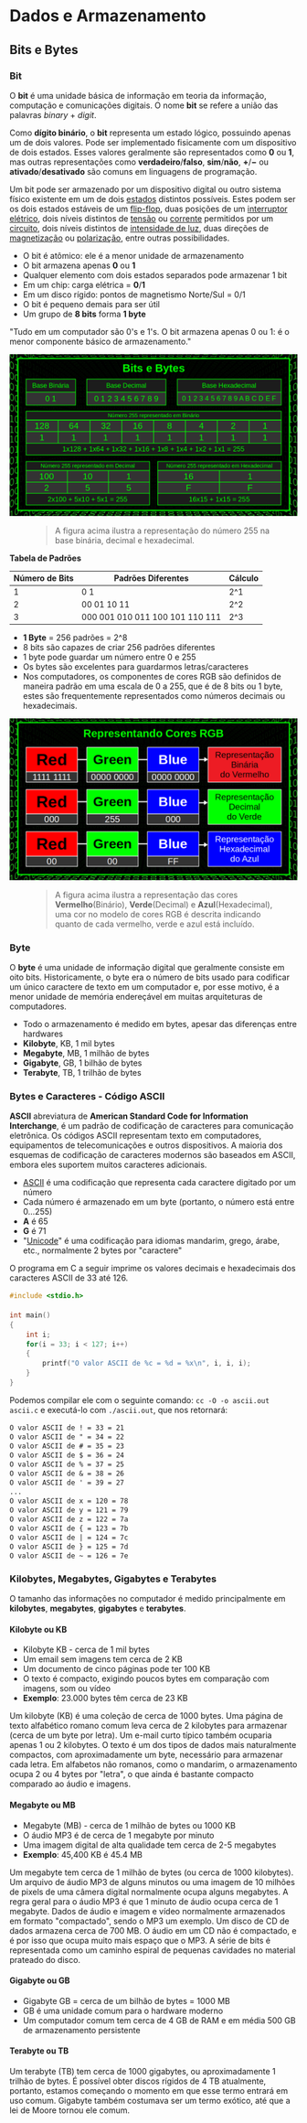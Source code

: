 # Dados e Armazenamento

## Bits e Bytes

### Bit

O **bit** é uma unidade básica de informação em teoria da informação, computação e comunicações digitais. O nome **bit** se refere a união das palavras *binary* + *digit*.

Como **dígito binário**, o **bit** representa um estado lógico, possuindo apenas um de dois valores. Pode ser implementado fisicamente com um dispositivo de dois estados. Esses valores geralmente são representados como **0** ou **1**, mas outras representações como **verdadeiro**/**falso**, **sim**/**não**, **+**/**−** ou **ativado**/**desativado** são comuns em linguagens de programação.

Um bit pode ser armazenado por um dispositivo digital ou outro sistema físico existente em um de dois [estados](https://en.wikipedia.org/wiki/State_(computer_science)) distintos possíveis. Estes podem ser os dois estados estáveis de um [flip-flop](https://en.wikipedia.org/wiki/Flip-flop_(electronics)), duas posições de um [interruptor elétrico](https://en.wikipedia.org/wiki/Switch), dois níveis distintos de [tensão](https://en.wikipedia.org/wiki/Voltage) ou [corrente](https://en.wikipedia.org/wiki/Electric_current) permitidos por um [circuito](https://en.wikipedia.org/wiki/Electrical_network), dois níveis distintos de [intensidade de luz](https://en.wikipedia.org/wiki/Irradiance), duas direções de [magnetização](https://en.wikipedia.org/wiki/Magnetism) ou [polarização](https://en.wikipedia.org/wiki/Electrical_polarity), entre outras possibilidades.

- O bit é atômico: ele é a menor unidade de armazenamento
- O bit armazena apenas **0** ou **1**
- Qualquer elemento com dois estados separados pode armazenar 1 bit
- Em um chip: carga elétrica = **0**/**1**
- Em um disco rígido: pontos de magnetismo Norte/Sul = 0/1
- O bit é pequeno demais para ser útil
- Um grupo de **8 bits** forma **1 byte**

"Tudo em um computador são 0's e 1's. O bit armazena apenas 0 ou 1: é o menor componente básico de armazenamento."

![img](/materiais/Dados%20e%20Armazenamento/Imagens/Bits-Bytes.png)

<figure>
    <blockquote>
        <p>A figura acima ilustra a representação do número 255 na base binária, decimal e hexadecimal.</p>
    </blockquote>
</figure>

**Tabela de Padrões**

| Número de Bits  | Padrões Diferentes  | Cálculo  |
|---|---|---|
| 1  | 0 1  | 2^1  |
| 2  | 00 01 10 11  | 2^2  |
| 3  | 000 001 010 011 100 101 110 111  | 2^3 |

- **1 Byte** = 256 padrões = 2^8
- 8 bits são capazes de criar 256 padrões diferentes
- 1 byte pode guardar um número entre 0 e 255
- Os bytes são excelentes para guardarmos letras/caracteres
- Nos computadores, os componentes de cores RGB são definidos de maneira padrão em uma escala de 0 a 255, que é de 8 bits ou 1 byte, estes são frequentemente representados como números decimais ou hexadecimais.

![img](/materiais/Dados%20e%20Armazenamento/Imagens/Cores-RGB.png)

<figure>
    <blockquote>
        <p>A figura acima ilustra a representação das cores <b>Vermelho</b>(Binário), <b>Verde</b>(Decimal) e <b>Azul</b>(Hexadecimal), uma cor no modelo de cores RGB é descrita indicando quanto de cada vermelho, verde e azul está incluído.</p>
    </blockquote>
</figure>

### Byte

O **byte** é uma unidade de informação digital que geralmente consiste em oito bits. Historicamente, o byte era o número de bits usado para codificar um único caractere de texto em um computador e, por esse motivo, é a menor unidade de memória endereçável em muitas arquiteturas de computadores.

- Todo o armazenamento é medido em bytes, apesar das diferenças entre hardwares
- **Kilobyte**, KB, 1 mil bytes
- **Megabyte**, MB, 1 milhão de bytes
- **Gigabyte**, GB, 1 bilhão de bytes
- **Terabyte**, TB, 1 trilhão de bytes

### Bytes e Caracteres - Código ASCII

**ASCII** abreviatura de **American Standard Code for Information Interchange**, é um padrão de codificação de caracteres para comunicação eletrônica. Os códigos ASCII representam texto em computadores, equipamentos de telecomunicações e outros dispositivos. A maioria dos esquemas de codificação de caracteres modernos são baseados em ASCII, embora eles suportem muitos caracteres adicionais.

- [ASCII](https://en.wikipedia.org/wiki/ASCII) é uma codificação que representa cada caractere digitado por um número
- Cada número é armazenado em um byte (portanto, o número está entre 0...255)
- **A** é 65
- **G** é 71
- "[Unicode](https://en.wikipedia.org/wiki/Unicode)" é uma codificação para idiomas mandarim, grego, árabe, etc., normalmente 2 bytes por "caractere"

O programa em C a seguir imprime os valores decimais e hexadecimais dos caracteres ASCII de 33 até 126.

```c
#include <stdio.h>

int main()
{
    int i;
    for(i = 33; i < 127; i++)
    {
        printf("O valor ASCII de %c = %d = %x\n", i, i, i);
    }
}
```

Podemos compilar ele com o seguinte comando: `cc -O -o ascii.out ascii.c` e executá-lo com `./ascii.out`, que nos retornará:

```
O valor ASCII de ! = 33 = 21
O valor ASCII de " = 34 = 22
O valor ASCII de # = 35 = 23
O valor ASCII de $ = 36 = 24
O valor ASCII de % = 37 = 25
O valor ASCII de & = 38 = 26
O valor ASCII de ' = 39 = 27
...
O valor ASCII de x = 120 = 78
O valor ASCII de y = 121 = 79
O valor ASCII de z = 122 = 7a
O valor ASCII de { = 123 = 7b
O valor ASCII de | = 124 = 7c
O valor ASCII de } = 125 = 7d
O valor ASCII de ~ = 126 = 7e
```

### Kilobytes, Megabytes, Gigabytes e Terabytes

O tamanho das informações no computador é medido principalmente em **kilobytes**, **megabytes**, **gigabytes** e **terabytes**.

#### Kilobyte ou KB

- Kilobyte KB - cerca de 1 mil bytes
- Um email sem imagens tem cerca de 2 KB
- Um documento de cinco páginas pode ter 100 KB
- O texto é compacto, exigindo poucos bytes em comparação com imagens, som ou vídeo
- **Exemplo**: 23.000 bytes têm cerca de 23 KB

Um kilobyte (KB) é uma coleção de cerca de 1000 bytes. Uma página de texto alfabético romano comum leva cerca de 2 kilobytes para armazenar (cerca de um byte por letra). Um e-mail curto típico também ocuparia apenas 1 ou 2 kilobytes. O texto é um dos tipos de dados mais naturalmente compactos, com aproximadamente um byte, necessário para armazenar cada letra. Em alfabetos não romanos, como o mandarim, o armazenamento ocupa 2 ou 4 bytes por "letra", o que ainda é bastante compacto comparado ao áudio e imagens.

#### Megabyte ou MB

- Megabyte (MB) - cerca de 1 milhão de bytes ou 1000 KB
- O áudio MP3 é de cerca de 1 megabyte por minuto
- Uma imagem digital de alta qualidade tem cerca de 2-5 megabytes
- **Exemplo**: 45,400 KB é 45.4 MB

Um megabyte tem cerca de 1 milhão de bytes (ou cerca de 1000 kilobytes). Um arquivo de áudio MP3 de alguns minutos ou uma imagem de 10 milhões de pixels de uma câmera digital normalmente ocupa alguns megabytes. A regra geral para o áudio MP3 é que 1 minuto de áudio ocupa cerca de 1 megabyte. Dados de áudio e imagem e vídeo normalmente armazenados em formato "compactado", sendo o MP3 um exemplo. Um disco de CD de dados armazena cerca de 700 MB. O áudio em um CD não é compactado, e é por isso que ocupa muito mais espaço que o MP3. A série de bits é representada como um caminho espiral de pequenas cavidades no material prateado do disco.

#### Gigabyte ou GB

- Gigabyte GB = cerca de um bilhão de bytes = 1000 MB
- GB é uma unidade comum para o hardware moderno
- Um computador comum tem cerca de 4 GB de RAM e em média 500 GB de armazenamento persistente

#### Terabyte ou TB

Um terabyte (TB) tem cerca de 1000 gigabytes, ou aproximadamente 1 trilhão de bytes. É possível obter discos rígidos de 4 TB atualmente, portanto, estamos começando o momento em que esse termo entrará em uso comum. Gigabyte também costumava ser um termo exótico, até que a lei de Moore tornou ele comum.